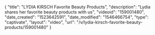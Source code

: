 {
    "title": "LYDIA KIRSCH Favorite Beauty Products",
    "description": "Lydia shares her favorite beauty products with us",
    "videoid": "159001480",
    "date_created": "1523642591",
    "date_modified": "1546466754",
    "type": "captivate",
    "layout": "video",
    "url": "\/v\/lydia-kirsch-favorite-beauty-products\/159001480"
}